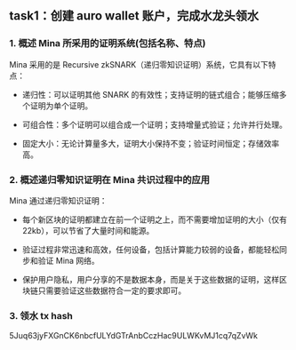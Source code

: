 ## task1：创建 auro wallet 账户，完成水龙头领水

### 1. 概述 Mina 所采用的证明系统(包括名称、特点)

Mina 采用的是 Recursive zkSNARK（递归零知识证明）系统，它具有以下特点：

- 递归性：可以证明其他 SNARK 的有效性；支持证明的链式组合；能够压缩多个证明为单个证明。

- 可组合性：多个证明可以组合成一个证明；支持增量式验证；允许并行处理。

- 固定大小：无论计算量多大，证明大小保持不变；验证时间恒定；存储效率高。

### 2. 概述递归零知识证明在 Mina 共识过程中的应用

Mina 通过递归零知识证明：

- 每个新区块的证明都建立在前一个证明之上，而不需要增加证明的大小（仅有 22kb），可以节省了大量时间和能源。

- 验证过程非常迅速和高效，任何设备，包括计算能力较弱的设备，都能轻松同步和验证 Mina 网络。

- 保护用户隐私，用户分享的不是数据本身，而是关于这些数据的证明，这样区块链只需要验证这些数据符合一定的要求即可。

### 3. 领水 tx hash

5Juq63jyFXGnCK6nbcfULYdGTrAnbCczHac9ULWKvMJ1cq7qZvWk
